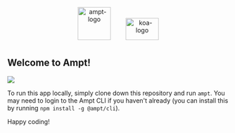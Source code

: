 <p align="center">
    <img src="https://ampt.dev/public/templates/ampt-api.svg" alt="ampt-logo" width="75" style="margin-right: 30px;"/>
    <img src="https://ampt.dev/public/templates/koa.svg" alt="koa-logo" width="75" height="50" style="padding-bottom: 10px;"/>
</p>

## Welcome to Ampt!

[<img src="https://getampt.com/button"/>](https://ampt.dev/start?template=koa)

To run this app locally, simply clone down this repository and run `ampt`. You may need to login to the Ampt CLI if you haven't already (you can install this by running `npm install -g @ampt/cli`).

Happy coding!
